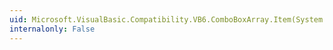 ```yaml
---
uid: Microsoft.VisualBasic.Compatibility.VB6.ComboBoxArray.Item(System.Int16)
internalonly: False
---
```

